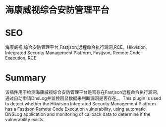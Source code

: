 # 海康威视综合安防管理平台
# SEO
海康威视,综合安防管理平台,Fastjson,远程命令执行漏洞,RCE。Hikvision, Integrated Security Management Platform, Fastjson, Remote Code Execution, RCE
# Summary
该插件用于检测海康威视综合安防管理平台是否存在Fastjson远程命令执行漏洞，通过自动申请DnsLog并监控回显数据来判断漏洞是否存在。。This plugin is used to detect whether the Hikvision Integrated Security Management Platform has a Fastjson Remote Code Execution vulnerability, using automatic DNSLog application and monitoring of callback data to determine if the vulnerability exists.
